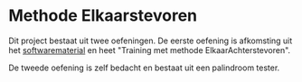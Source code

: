 # Methode Elkaarstevoren

Dit project bestaat uit twee oefeningen. De eerste oefening is afkomsting uit het [softwarematerial](https://stasemsoft.github.io/softwarematerial/docs/basic/) en heet "Training met methode ElkaarAchterstevoren".

De tweede oefening is zelf bedacht en bestaat uit een palindroom tester.
